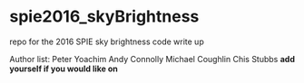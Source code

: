 # spie2016_skyBrightness
repo for the 2016 SPIE sky brightness code write up


Author list:
Peter Yoachim
Andy Connolly
Michael Coughlin
Chis Stubbs
**add yourself if you would like on**
